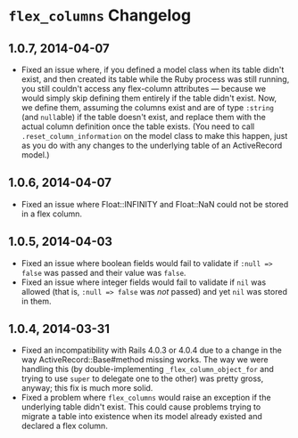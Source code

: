 # `flex_columns` Changelog

## 1.0.7, 2014-04-07

* Fixed an issue where, if you defined a model class when its table didn't exist, and then created its table while the Ruby process was still running, you still couldn't access any flex-column attributes &mdash; because we would simply skip defining them entirely if the table didn't exist. Now, we define them, assuming the columns exist and are of type `:string` (and `null`able) if the table doesn't exist, and replace them with the actual column definition once the table exists. (You need to call `.reset_column_information` on the model class to make this happen, just as you do with any changes to the underlying table of an ActiveRecord model.)

## 1.0.6, 2014-04-07

* Fixed an issue where Float::INFINITY and Float::NaN could not be stored in a flex column.

## 1.0.5, 2014-04-03

* Fixed an issue where boolean fields would fail to validate if `:null => false` was passed and their value was `false`.
* Fixed an issue where integer fields would fail to validate if `nil` was allowed (that is, `:null => false` was _not_ passed) and yet `nil` was stored in them.

## 1.0.4, 2014-03-31

* Fixed an incompatibility with Rails 4.0.3 or 4.0.4 due to a change in the way ActiveRecord::Base#method missing works. The way we were handling this (by double-implementing `_flex_column_object_for` and trying to use `super` to delegate one to the other) was pretty gross, anyway; this fix is much more solid.
* Fixed a problem where `flex_columns` would raise an exception if the underlying table didn't exist. This could cause problems trying to migrate a table into existence when its model already existed and declared a flex column.
